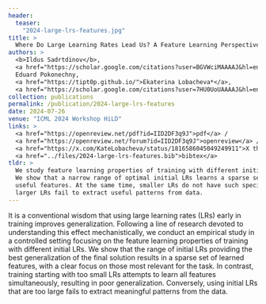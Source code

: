 ```yaml
---
header:
  teaser:
    "2024-large-lrs-features.jpg"
title: >
  Where Do Large Learning Rates Lead Us? A Feature Learning Perspective
authors: >
  <b>Ildus Sadrtdinov</b>, 
  <a href="https://scholar.google.com/citations?user=BGVWciMAAAAJ&hl=en">Maxim Kodryan</a>,
  Eduard Pokonechny,
  <a href="https://tipt0p.github.io/">Ekaterina Lobacheva*</a>,
  <a href="https://scholar.google.com/citations?user=7HU0UoUAAAAJ&hl=en">Dmitry Vetrov*</a>
collection: publications
permalink: /publication/2024-large-lrs-features
date: 2024-07-26
venue: "ICML 2024 Workshop HiLD"
links: >
  <a href="https://openreview.net/pdf?id=IID2DF3q9J">pdf</a> /
  <a href="https://openreview.net/forum?id=IID2DF3q9J">openreview</a> /
  <a href="https://x.com/KateLobacheva/status/1816586045049249911">X thread</a> /
  <a href="../files/2024-large-lrs-features.bib">bibtex</a>
tldr: >
  We study feature learning properties of training with different initial LRs.
  We show that a narrow range of optimal initial LRs learns a sparse set of the most
  useful features. At the same time, smaller LRs do not have such specialization, while
  larger LRs fail to extract useful patterns from data.
---
```


It is a conventional wisdom that using large learning rates (LRs) early
in training improves generalization. Following a line of research devoted to
understanding this effect mechanistically, we conduct an empirical study in
a controlled setting focusing on the feature learning properties of training
with different initial LRs. We show that the range of initial LRs providing
the best generalization of the final solution results in a sparse set of learned features, 
with a clear focus on those most relevant for the task. In contrast, training starting
with too small LRs attempts to learn all features simultaneously, resulting in
poor generalization. Conversely, using initial LRs that are too large fails
to extract meaningful patterns from the data.